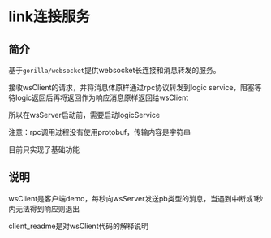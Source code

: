 # link连接服务

## 简介

基于`gorilla/websocket`提供websocket长连接和消息转发的服务。

接收wsClient的请求，并将消息体原样通过rpc协议转发到logic service，阻塞等待logic返回后再将返回作为响应消息原样返回给wsClient

所以在wsServer启动前，需要启动logicService

注意：rpc调用过程没有使用protobuf，传输内容是字符串

目前只实现了基础功能

## 说明

wsClient是客户端demo，每秒向wsServer发送pb类型的消息，当遇到中断或1秒内无法得到响应则退出

client_readme是对wsClient代码的解释说明
